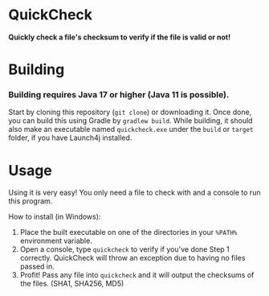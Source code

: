 # QuickCheck
<b>Quickly check a file's checksum to verify if the file is valid or not!</b>

# Building
### Building requires Java 17 or higher (Java 11 is possible).

Start by cloning this repository (`git clone`) or downloading it. Once done, you can build this using Gradle by `gradlew build`. 
While building, it should also make an executable named `quickcheck.exe` under the `build` or `target` folder, if you have Launch4j installed.

# Usage
Using it is very easy! You only need a file to check with and a console to run this program.

How to install (in Windows):
1. Place the built executable on one of the directories in your `%PATH%` environment variable.
2. Open a console, type `quickcheck` to verify if you've done Step 1 correctly. QuickCheck will throw an exception due to having no files passed in.
3. Profit! Pass any file into `quickcheck` and it will output the checksums of the files. (SHA1, SHA256, MD5)
